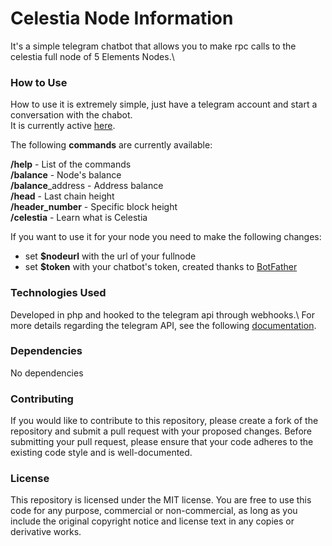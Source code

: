 # Celestia Node Information

It's a simple telegram chatbot that allows you to make rpc calls to the celestia full node of 5 Elements Nodes.\

### How to Use

How to use it is extremely simple, just have a telegram account and start a conversation with the chabot.\
It is currently active [here](https://telegram.me/celestia_nodeinfo_bot).

The following **commands** are currently available:

**/help** - List of the commands\
**/balance** - Node's balance\
**/balance**_address - Address balance\
**/head** - Last chain height\
**/header_number** - Specific block height\
**/celestia** - Learn what is Celestia

If you want to use it for your node you need to make the following changes:

- set **$nodeurl** with the url of your fullnode
- set **$token** with your chatbot's token, created thanks to [BotFather](https://telegram.me/BotFather)

### Technologies Used

Developed in php and hooked to the telegram api through webhooks.\ 
For more details regarding the telegram API, see the following [documentation](https://core.telegram.org/bots/api#getting-updates).

### Dependencies
No dependencies

### Contributing
If you would like to contribute to this repository, please create a fork of the repository and submit a pull request with your proposed changes. Before submitting your pull request, please ensure that your code adheres to the existing code style and is well-documented.

### License
This repository is licensed under the MIT license. You are free to use this code for any purpose, commercial or non-commercial, as long as you include the original copyright notice and license text in any copies or derivative works.
